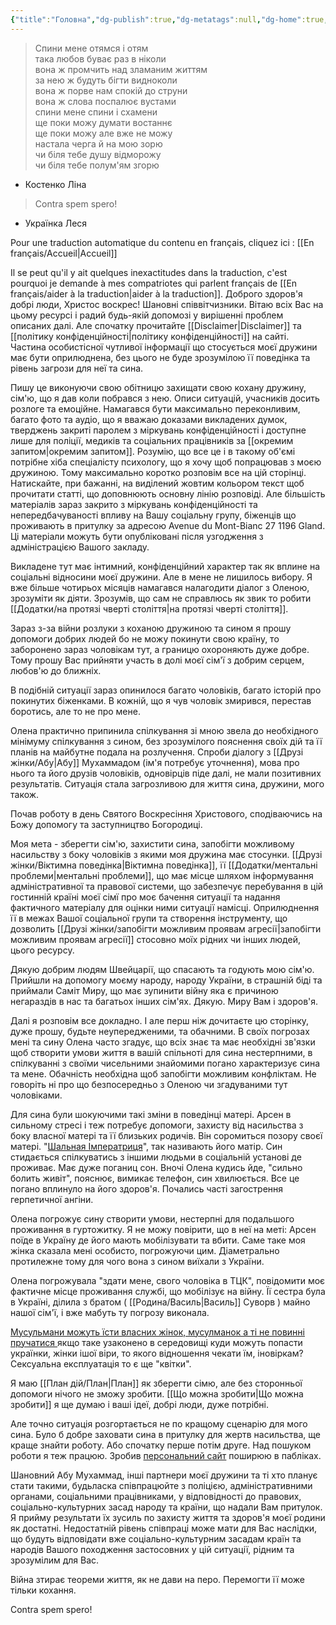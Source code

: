 ```yaml
---
{"title":"Головна","dg-publish":true,"dg-metatags":null,"dg-home":true,"permalink":"/golovna/","tags":["gardenEntry"],"dgPassFrontmatter":true,"noteIcon":""}
---
```


>Спини мене отямся і отям  
така любов буває раз в ніколи  
вона ж промчить над зламаним життям  
за нею ж будуть бігти видноколи  
вона ж порве нам спокій до струни  
вона ж слова поспалює вустами  
спини мене спини і схамени  
ще поки можу думати востаннє  
ще поки можу але вже не можу  
настала черга й на мою зорю  
чи біля тебе душу відморожу  
чи біля тебе полум'ям згорю
- Костенко Ліна

>Contra spem spero!
- Українка Леся

Pour une traduction automatique du contenu en français, cliquez ici : [[En français/Accueil\|Accueil]] 

Il se peut qu'il y ait quelques inexactitudes dans la traduction, c'est pourquoi je demande à mes compatriotes qui parlent français de [[En français/aider à la traduction\|aider à la traduction]].
Доброго здоров'я добрі люди, Христос воскрес! Шановні співвітчизники. Вітаю всіх Вас на цьому ресурсі і радий будь-якій допомозі у вирішенні проблем описаних далі. Але спочатку прочитайте [[Disclaimer\|Disclaimer]] та [[політику конфіденційності\|політику конфіденційності]] на сайті. Частина особистісної чутливої інформації що стосується моєї дружини має бути оприлюднена, без цього не буде зрозумілою її поведінка та рівень загрози для неї та сина.

Пишу це виконуючи свою обітницю захищати свою кохану дружину, сім'ю, що я дав коли побрався з нею.  Описи ситуацій, учасників досить розлоге та емоційне. Намагався бути максимально переконливим, багато фото та аудіо, що я вважаю доказами викладених думок, тверджень закриті паролем з міркувань конфіденційності і доступне лише для поліції, медиків та соціальних працівників за [[окремим запитом\|окремим запитом]]. Розумію, що все це і в такому об'ємі потрібне хіба спеціалісту психологу, що я хочу щоб попрацював з моєю дружиною. 
Тому максимально коротко розповім все на цій сторінці.
Натискайте, при бажанні, на виділений жовтим кольором текст щоб прочитати статті, що доповнюють основну лінію розповіді. Але більшість матеріалів зараз закрито з міркувань конфіденційності та непередбачуваності впливу на Вашу соціальну групу, біженців що проживають в притулку за адресою Avenue du Mont-Bianc 27
1196 Gland. Ці матеріали можуть бути опубліковані після узгодження з адміністрацією Вашого закладу.

Викладене тут має інтимний, конфіденційний характер так як вплине на соціальні відносини моєї дружини. Але в мене не лишилось вибору. Я вже більше чотирьох місяців намагався налагодити діалог з Оленою, зрозуміти як діяти. Зрозумів, що сам не справлюсь як звик то робити  [[Додатки/на протязі чверті століття\|на протязі чверті століття]]. 

Зараз з-за війни розлуки з коханою дружиною та сином я прошу допомоги добрих людей бо не можу покинути свою країну, то заборонено зараз чоловікам тут, а границю охороняють дуже добре. Тому прошу Вас прийняти участь в долі моєї сім'ї з добрим серцем, любов'ю до ближніх. 

В подібній ситуації зараз опинилося багато чоловіків, багато історій про покинутих  біженками.  В кожній, що я чув чоловік змирився, перестав боротись, але то не про мене. 

Олена практично припинила спілкування зі мною звела до необхідного мінімуму спілкування з сином, без зрозумілого пояснення своїх дій та її планів на майбутне подала на розлучення. Спроби діалогу з [[Друзі жінки/Абу\|Абу]] Мухаммадом (ім'я потребує уточнення), мова про нього та його друзів чоловіків, одновірців піде далі, не мали позитивних результатів. Ситуація стала загрозливою для життя сина, дружини, мого також.

Почав роботу в день Святого Воскресіння Христового, сподіваючись на Божу допомогу та заступництво Богородиці.

Моя мета - зберегти сім'ю, захистити сина, запобігти можливому насильству з боку чоловіків з якими моя дружина має стосунки. [[Друзі жінки/Віктимна поведінка\|Віктимна поведінка]], її [[Додатки/ментальні проблеми\|ментальні проблеми]], що має місце шляхом інформування адміністративної та правової системи, що забезпечує перебування в цій гостинній країні моєї сімї про моє бачення ситуації та надання фактичного матеріалу для оцінки ними ситуації намісці. Оприлюднення її в межах Вашої соціальної групи та створення інструменту, що дозволить [[Друзі жінки/запобігти можливим проявам агресії\|запобігти можливим проявам агресії]]  стосовно моїх рідних чи інших людей, цього ресурсу. 

Дякую добрим людям Швейцарії, що спасають та годують мою сім'ю. Прийшли на допомогу моєму народу, народу України,  в страшній біді та приймали Саміт Миру, що має зупинити війну яка є причиною негараздів в нас та багатьох інших сім'ях. Дякую. Миру Вам і здоров'я.

Далі я розповім все докладно. І  але перш ніж дочитаєте цю сторінку, дуже прошу, будьте неупередженими, та обачними. В своїх погрозах мені та сину Олена часто згадує, що всіх знає та має необхідні зв'язки щоб створити умови життя в вашій спільноті для сина нестерпними, в спілкуванні з своїми чисельними знайомими погано характеризує сина та мене. Обачність необхідна щоб запобігти можливим конфліктам. Не говоріть ні про що безпосередньо з Оленою чи згадуваними тут чоловіками.

Для сина були шокуючими такі зміни в поведінці матері. Арсен в сильному стресі і теж потребує допомоги, захисту від насильства з боку власної матері та її близьких родичів. Він соромиться позору своєї матері. "[Шальная Імператриця](https://dzen.ru/a/XoUIZOQq4xd3McDJ)", так називають його матір. Син стидається спілкуватись з іншими людьми в соціальній установі де проживає. Має дуже поганиц сон. Вночі Олена кудись йде, "сильно болить живіт", пояснює, вимикає телефон, син хвилюється. Все це погано вплинуло на його здоров'я. Почались часті загострення герпетичної ангіни.

Олена погрожує сину створити умови, нестерпні для подальшого проживання в гуртожитку. Я не можу повірити, що в неї на меті:  Арсен поїде в Україну де його мають мобілізувати та вбити. Саме таке моя жінка сказала мені особисто, погрожуючи цим. Діаметрально протилежне тому для чого вона з сином виїхали з України.

Олена погрожувала "здати мене, свого чоловіка в ТЦК", повідомити моє фактичне місце проживання службі, що мобілізує на війну. Її сестра була в Україні, ділила з братом ( [[Родина/Василь\|Василь]] Суворв ) майно нашої сім'ї, і вже мабуть ту погрозу виконала.

[Мусульмани можуть їсти власних жінок, мусулманок а ті не повинні пручатися ](https://m.youtube.com/watch?v=GMXKdOLdcq8&si=YiZs2LDM2xDnye8V) якщо таке узаконено в середовищі куди можуть попасти українки, жінки ішої віри, то якого відношення чекати їм, іновіркам? Сексуальна експлуатація то є ще "квітки".

Я маю [[План дій/План\|План]] як зберегти сімю, але без сторонньої допомоги нічого не зможу зробити. [[Що можна зробити\|Що можна зробити]] я ще думаю і ваші ідеї, добрі люди, дуже потрібні.

Але точно ситуація розгортається не по кращому сценарію для мого сина. Було б добре заховати сина в притулку для жертв насильства, ще краще знайти роботу. Або спочатку перше потім друге. Над пошуком роботи я теж працюю. Зробив [персональний сайт](https://violin.pp.ua) поширюю в пабліках.

Шановний Абу Мухаммад, інші партнери моєї дружини та ті хто планує стати такими, будьласка співпрацюйте з поліцією, адміністративними органами, соціальними працівниками, у відповідності до правових, соціально-культурних засад народу та країни, що надали Вам притулок. Я прийму результати їх зусиль по захисту життя та здоров'я моєї родини як достатні. Недостатній рівень співпраці може мати для Вас наслідки, що будуть відповідати вже соціально-культурним засадам країн та народів Вашого походження застосовних у цій ситуації, рідним та зрозумілим для Вас.

Війна зтирає теореми життя, як не дави на перо. Перемогти її може тільки кохання.

Contra spem spero!


